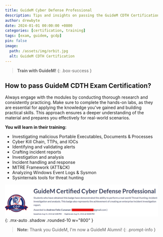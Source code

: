 ```yaml
---
title: GuideM Cyber Defense Professional
description: Tips and insights on passing the GuideM CDTH Certification.
author: drewbyte
date: 2024-01-01 00:00:00 +0800
categories: [certification, training]
tags: [exam, guidem, gcdp]
pin: false
image:
  path: /assets/img/orbit.jpg
  alt: GuideM CDTH Certification
---
```


> **Train with GuideM!**
{: .box-success }

## How to pass GuideM CDTH Exam Certification?

Always engage with the modules by conducting thorough research and consistently practicing. Make sure to complete the hands-on labs, as they are essential for applying the knowledge you've gained and building practical skills. This approach ensures a deeper understanding of the material and prepares you effectively for real-world scenarios.

**You will learn in their training:**
- Investigating malicious Portable Executables, Documents & Processes
- Cyber Kill Chain, TTPs, and IOCs
- Identifying and validating alerts
- Crafting incident reports
- Investigation and analysis
- Incident handling and response
- MITRE Framework (ATT&CK)
- Analyzing Windows Event Logs & Sysmon
- Sysinternals tools for threat hunting

![GuideM CDTH Training](/assets/img/GuidemCDTH.png){: .mx-auto .shadow .rounded-10 w="800" }

> **Note:** Thank you GuideM, I'm now a GuideM Alumni!
{: .prompt-info }
